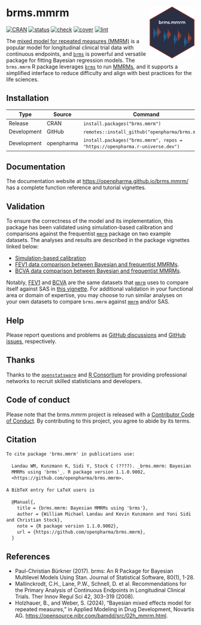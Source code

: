 
# brms.mmrm <img src="man/figures/logo.svg" align="right" height="139" alt="https://openpharma.github.io/brms.mmrm/" />

[![CRAN](https://www.r-pkg.org/badges/version/brms.mmrm)](https://CRAN.R-project.org/package=brms.mmrm)
[![status](https://www.repostatus.org/badges/latest/active.svg)](https://www.repostatus.org/#active)
[![check](https://github.com/openpharma/brms.mmrm/workflows/check/badge.svg)](https://github.com/openpharma/brms.mmrm/actions?query=workflow%3Acheck)
[![cover](https://github.com/openpharma/brms.mmrm/workflows/cover/badge.svg)](https://github.com/openpharma/brms.mmrm/actions?query=workflow%3Acover)
[![lint](https://github.com/openpharma/brms.mmrm/workflows/lint/badge.svg)](https://github.com/openpharma/brms.mmrm/actions?query=workflow%3Alint)

The [mixed model for repeated measures
(MMRM)](https://link.springer.com/article/10.1177/009286150804200402) is
a popular model for longitudinal clinical trial data with continuous
endpoints, and [`brms`](https://paulbuerkner.com/brms/) is powerful and
versatile package for fitting Bayesian regression models. The
`brms.mmrm` R package leverages
[`brms`](https://paulbuerkner.com/brms/) to run
[MMRMs](https://link.springer.com/article/10.1177/009286150804200402),
and it supports a simplified interface to reduce difficulty and align
with best practices for the life sciences.

## Installation

| Type | Source | Command |
|----|----|----|
| Release | CRAN | `install.packages("brms.mmrm")` |
| Development | GitHub | `remotes::install_github("openpharma/brms.mmrm")` |
| Development | openpharma | `install.packages("brms.mmrm", repos = "https://openpharma.r-universe.dev")` |

## Documentation

The documentation website at <https://openpharma.github.io/brms.mmrm/>
has a complete function reference and tutorial vignettes.

## Validation

To ensure the correctness of the model and its implementation, this
package has been validated using simulation-based calibration and
comparisons against the frequentist
[`mmrm`](https://openpharma.github.io/mmrm/latest-tag/) package on two
example datasets. The analyses and results are described in the package
vignettes linked below:

- [Simulation-based
  calibration](https://openpharma.github.io/brms.mmrm/articles/sbc.html)
- [FEV1 data comparison between Bayesian and frequentist
  MMRMs](https://openpharma.github.io/brms.mmrm/articles/fev1.html).
- [BCVA data comparison between Bayesian and frequentist
  MMRMs](https://openpharma.github.io/brms.mmrm/articles/bcva.html).

Notably,
[FEV1](https://openpharma.github.io/mmrm/latest-tag/reference/fev_data.html)
and
[BCVA](https://openpharma.github.io/mmrm/latest-tag/reference/bcva_data.html)
are the same datasets that
[`mmrm`](https://openpharma.github.io/mmrm/latest-tag/) uses to compare
itself against SAS in [this
vignette](https://openpharma.github.io/mmrm/latest-tag/articles/mmrm_review_methods.html).
For additional validation in your functional area or domain of
expertise, you may choose to run similar analyses on your own datasets
to compare `brms.mmrm` against
[`mmrm`](https://openpharma.github.io/mmrm/latest-tag/) and/or SAS.

## Help

Please report questions and problems as [GitHub
discussions](https://github.com/openpharma/brms.mmrm) and [GitHub
issues](https://github.com/openpharma/brms.mmrm), respectively.

## Thanks

Thanks to the [`openstatsware`](https://www.openstatsware.org/) and [R
Consortium](https://r-consortium.org/) for providing professional
networks to recruit skilled statisticians and developers.

## Code of conduct

Please note that the brms.mmrm project is released with a [Contributor
Code of
Conduct](https://contributor-covenant.org/version/2/1/CODE_OF_CONDUCT.html).
By contributing to this project, you agree to abide by its terms.

## Citation

    To cite package 'brms.mmrm' in publications use:

      Landau WM, Kunzmann K, Sidi Y, Stock C (????). _brms.mmrm: Bayesian
      MMRMs using 'brms'_. R package version 1.1.0.9002,
      <https://github.com/openpharma/brms.mmrm>.

    A BibTeX entry for LaTeX users is

      @Manual{,
        title = {brms.mmrm: Bayesian MMRMs using 'brms'},
        author = {William Michael Landau and Kevin Kunzmann and Yoni Sidi and Christian Stock},
        note = {R package version 1.1.0.9002},
        url = {https://github.com/openpharma/brms.mmrm},
      }

## References

- Paul-Christian Bürkner (2017). brms: An R Package for Bayesian
  Multilevel Models Using Stan. Journal of Statistical Software, 80(1),
  1-28.
- Mallinckrodt, C.H., Lane, P.W., Schnell, D. et al. Recommendations for
  the Primary Analysis of Continuous Endpoints in Longitudinal Clinical
  Trials. Ther Innov Regul Sci 42, 303–319 (2008).
- Holzhauer, B., and Weber, S. (2024), “Bayesian mixed effects model for
  repeated measures,” in Applied Modeling in Drug Development, Novartis
  AG. <https://opensource.nibr.com/bamdd/src/02h_mmrm.html>.
